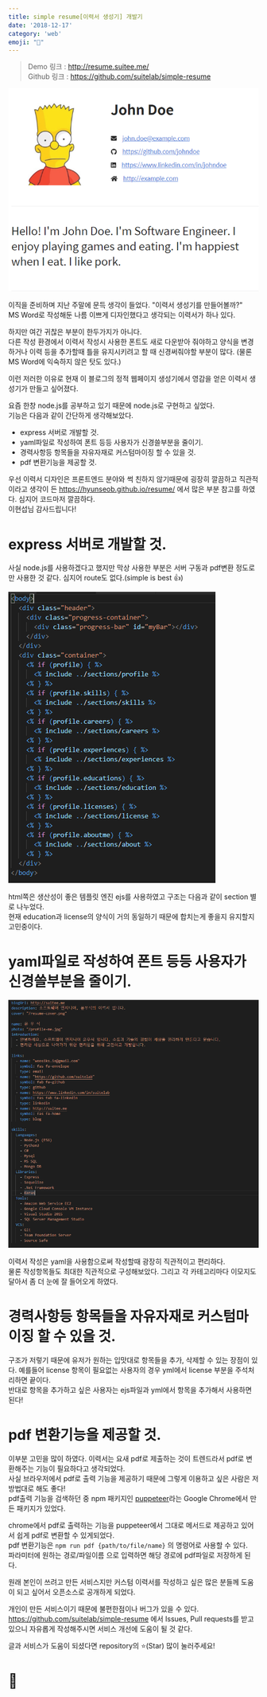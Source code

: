 ```yaml
---
title: simple resume[이력서 생성기] 개발기
date: '2018-12-17'
category: 'web'
emoji: "🌸"
---
```


> Demo 링크 : <http://resume.suitee.me/>  
> Github 링크 : <https://github.com/suitelab/simple-resume>

![이미지](resume.png)

이직을 준비하며 지난 주말에 문득 생각이 들었다. "이력서 생성기를 만들어볼까?"  
MS Word로 작성해둔 나름 이쁘게 디자인했다고 생각되는 이력서가 하나 있다.  

하지만 여간 귀찮은 부분이 한두가지가 아니다.  
다른 작성 환경에서 이력서 작성시 사용한 폰트도 새로 다운받아 줘야하고 양식을 변경하거나 이력 등을 추가할때 틀을 유지시키려고 할 때 신경써줘야할 부분이 많다. (물론 MS Word에 익숙하지 않은 탓도 있다.)  

이런 저러한 이유로 현재 이 블로그의 정적 웹페이지 생성기에서 영감을 얻은 이력서 생성기가 만들고 싶어졌다.  

요즘 한창 node.js를 공부하고 있기 때문에 node.js로 구현하고 싶었다.  
기능은 다음과 같이 간단하게 생각해보았다.

- express 서버로 개발할 것.
- yaml파일로 작성하여 폰트 등등 사용자가 신경쓸부분을 줄이기.
- 경력사항등 항목들을 자유자재로 커스텀마이징 할 수 있을 것.
- pdf 변환기능을 제공할 것.

우선 이력서 디자인은 프론트엔드 분야와 썩 친하지 않기때문에 굉장히 깔끔하고 직관적이라고 생각이 든 https://hyunseob.github.io/resume/ 에서 많은 부분 참고를 하였다. 심지어 코드마저 깔끔하다.  
이현섭님 감사드립니다!

# express 서버로 개발할 것.

사실 node.js를 사용하겠다고 했지만 막상 사용한 부분은 서버 구동과 pdf변환 정도로만 사용한 것 같다. 심지어 route도 없다.(simple is best 👍)

![이미지](resume1.png)

html쪽은 생산성이 좋은 템플릿 엔진 ejs를 사용하였고 구조는 다음과 같이 section 별로 나누었다.  
현재 education과 license의 양식이 거의 동일하기 때문에 합치는게 좋을지 유지할지 고민중이다.  

# yaml파일로 작성하여 폰트 등등 사용자가 신경쓸부분을 줄이기.

![이미지](resume2.png)

이력서 작성은 yaml을 사용함으로써 작성할때 광장히 직관적이고 편리하다.  
물론 작성항목들도 최대한 직관적으로 구성해보았다. 그리고 각 카테고리마다 이모지도 달아서 좀 더 눈에 잘 들어오게 하였다.

# 경력사항등 항목들을 자유자재로 커스텀마이징 할 수 있을 것.

구조가 저렇기 때문에 유저가 원하는 입맛대로 항목들을 추가, 삭제할 수 있는 장점이 있다.  예를들어 license 항목이 필요없는 사용자의 경우 yml에서 license 부분을 주석처리하면 끝이다.  
반대로 항목을 추가하고 싶은 사용자는 ejs파일과 yml에서 항목을 추가해서 사용하면 된다!

# pdf 변환기능을 제공할 것.
이부분 고민을 많이 하였다. 이력서는 요새 pdf로 제출하는 것이 트렌드라서 pdf로 변환해주는 기능이 필요하다고 생각되었다.  
사실 브라우저에서 pdf로 출력 기능을 제공하기 때문에 그렇게 이용하고 싶은 사람은 저 방법대로 해도 좋다!  
pdf출력 기능을 검색하던 중 npm 패키지인 [puppeteer](https://github.com/GoogleChrome/puppeteer)라는 Google Chrome에서 만든 패키지가 있었다.  

chrome에서 pdf로 출력하는 기능을 puppeteer에서 그대로 메서드로 제공하고 있어서 쉽게 pdf로 변환할 수 있게되었다.  
pdf 변환기능은 `npm run pdf {path/to/file/name}` 의 명령어로 사용할 수 있다.  
파라미터에 원하는 경로/파일이름 으로 입력하면 해당 경로에 pdf파일로 저장하게 된다.  

원래 본인이 쓰려고 만든 서비스지만 커스텀 이력서를 작성하고 싶은 많은 분들께 도움이 되고 싶어서 오픈소스로 공개하게 되었다.  

개인이 만든 서비스이기 때문에 불편한점이나 버그가 있을 수 있다.
<https://github.com/suitelab/simple-resume> 에서 Issues, Pull requests를 받고 있으니 자유롭게 작성해주시면 서비스 개선에 도움이 될 것 같다.

글과 서비스가 도움이 되셨다면 repository의 ⭐(Star) 많이 눌러주세요!  

# 🛴
